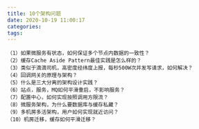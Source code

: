 ```yaml
---
title: 10个架构问题
date: 2020-10-19 11:00:17
categories:
tags:
---
```



    （1）如果微服务有状态，如何保证多个节点内数据的一致性？
    （2）缓存Cache Aside Pattern最佳实践是怎么样的？
    （3）类似于滴滴司机，高密度经纬度上报，每秒500W次并发写请求，如何解决？
    （4）回调网关的原理与架构？
    （5）什么是三大分离的架构设计实践？
    （6）站点，服务，MQ如何平滑重启，不影响服务？
    （7）配置中心，如何实现按照调用方限流？
    （8）微服务架构，为什么要数据库与缓存私藏？
    （9）多机房多活架构，用户如何实现就近访问？
    （10）机房迁移，缓存如何平滑迁移？
